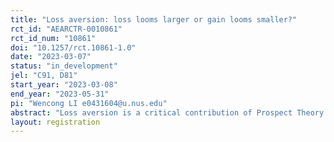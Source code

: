 ```yaml
---
title: "Loss aversion: loss looms larger or gain looms smaller?"
rct_id: "AEARCTR-0010861"
rct_id_num: "10861"
doi: "10.1257/rct.10861-1.0"
date: "2023-03-07"
status: "in_development"
jel: "C91, D81"
start_year: "2023-03-08"
end_year: "2023-05-31"
pi: "Wencong LI e0431604@u.nus.edu"
abstract: "Loss aversion is a critical contribution of Prospect Theory to the study of decision-making. However, previous research on the construct of loss aversion in decisions under risk unveils mixed results. Some studies provide evidence for loss aversion, whereas others show a tendency for gains to be the same impactful as losses. We will employ two representations, gain-first framed and loss-first framed questions, to explore this discrepancy. In an experimental setting, we will elicit subjects’ general attitudes towards risks and losses through binary-choice questions. We will further test whether the lack of evidence supporting loss aversion in some studies is attributed to outcomes framed as gain exhibited first in mixed lotteries. "
layout: registration
---
```


